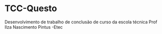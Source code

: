 # TCC-Questo
Desenvolvimento de trabalho de conclusão de curso da escola técnica Prof Ilza Nascimento Pintus -Etec
